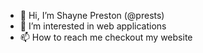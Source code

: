 - 👋 Hi, I’m Shayne Preston (@prests)
- 👀 I’m interested in web applications
- 📫 How to reach me checkout my website
